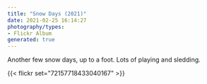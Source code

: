 ```yaml
---
title: "Snow Days (2021)"
date: 2021-02-25 16:14:27
photography/types:
- Flickr Album
generated: true
---
```

Another few snow days, up to a foot. Lots of playing and sledding.

{{< flickr set="72157718433040167" >}}
